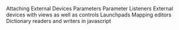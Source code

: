 Attaching External Devices
	Parameters
	Parameter Listeners
	 External devices with views as well as controls
		Launchpads
			Mapping editors
			Dictionary readers and writers in javascript
